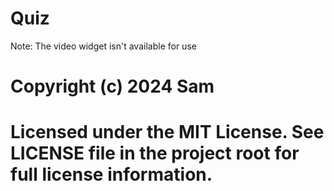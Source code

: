 <!DOCTYPE html>
<html>
<body>

<h1>Quiz</h1>

<p>Note: The video widget isn't available for use</p>

# Copyright (c) 2024 Sam
# Licensed under the MIT License. See LICENSE file in the project root for full license information.

